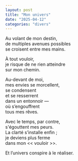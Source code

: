 ```yaml
---
layout: post
title: "Mon univers"
date: "2025-04-12"
categories: "divers"
---
```


Au volant de mon destin,  
de multiples avenues possibles  
se croisent entre mes mains.  

À tout vouloir,  
je risque de ne rien atteindre  
sur mon chemin.  

Au-devant de moi,  
mes envies se morcellent,  
se condensent  
et se resserrent  
dans un entonnoir —  
où s’engouffrent  
tous mes rêves.  

Avec le temps, par contre,  
s'égouttent mes peurs.  
La clarté s’installe enfin ;  
je deviens plus ferme  
dans mon << vouloir >>.  

Et l’univers conspire à le réaliser.  
